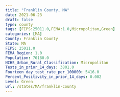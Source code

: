 ```yaml
---
title: "Franklin County, MA"
date: 2021-06-23
draft: false
type: county
tags: [FIPS:25011.0,FEMA:1.0,Micropolitan,Green]
categories: [MA]
County: Franklin County
State: MA
FIPS: 25011.0
FEMA_Region: 1.0
Population: 70180.0
NCHS_Urban_Rural_Classification: Micropolitan
Tests_in_prior_14_days: 3801.0
Fourteen_day_test_rate_per_100000: 5416.0
Percent_Positivity_in_prior_14_days: 0.002
Level: Green
url: /states/MA/franklin-county
---
```



